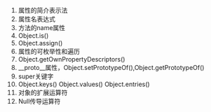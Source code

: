 1. 属性的简介表示法
2. 属性名表达式
3. 方法的name属性
4. Object.is()
5. Object.assign()
6. 属性的可枚举性和遍历
7. Object.getOwnPropertyDescriptors()
8. __proto__属性，Object.setPrototypeOf(),Object.getPrototypeOf()
9. super关键字
10. Object.keys() Object.values() Object.entries()
11. 对象的扩展运算符
12. Null传导运算符


